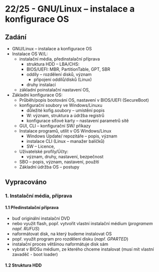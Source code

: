 # 22/25 - GNU/Linux – instalace a konfigurace OS
## Zadání
-	GNU/Linux – instalace a konfigurace OS
-	Instalace OS W/L:
    - instalační média, předinstalační příprava 
        - struktura HDD – LBA/CHS:
        - BIOS/UEFI: MBR, PartitionTable, GPT, SBR
        - oddíly – rozdělení disků, význam
            - připojení oddílů/disků (Linux)
        - druhy instalací
    - základní poinstalační nastavení OS,
- Základní konfigurace OS:
    - Průběh/popis bootování OS, nastavení v BIOS/UEFI (SecureBoot)
    - konfigurační soubory ve Windows/Linuxu
        - důležité kofig.soubory – umístění popis
        - W: význam, struktura a údržba registrů
        - konfigurace síťové karty – nastavení parametrů sítě
    - GUI, CLI – konfigurační SW/ příkazy
    - Instalace programů, utilit v OS Windows/Linux
        - Windows Update/ repozitáře – popis, význam
        - instalace CLI (Linux – manažer balíčků)
        - SW – Licence, 
    - Uživatelské profily/Účty:
        - význam, druhy, nastavení, bezpečnost
    - SBO – popis, význam, nastavení, použití
    - Základní údržba OS – postupy

## Vypracováno

### 1. Instalační média, příprava

#### 1.1 Předinstalační příprava
- buď originální instalační DVD
- nebo využít flash, popř. vytvořit vlastní instalační médium (*programem např. RUFUS*)
- naformátovat disk, na který budeme instalovat OS
- popř. využít program pro rozdělení disku (*např. GPARTED*)
- instalační proces většinou naformátuje disk sám
- vybrat v BIOSu médium, ze kterého chceme instalovat (musí mít vlastní zavaděč - boot loader)

#### 1.2 Struktura HDD
